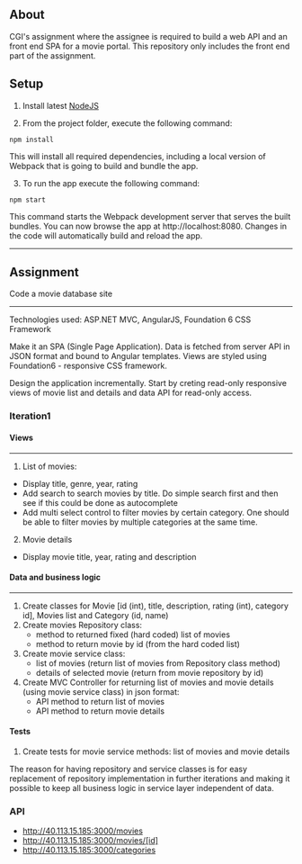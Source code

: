 ## About

CGI's assignment where the assignee is required to build a web API and an front end SPA for a movie portal. This repository only includes the front end part of the assignment.

## Setup
 
1. Install latest [NodeJS](https://nodejs.org/en/)

2. From the project folder, execute the following command: 
 ```
 npm install
 ```
 This will install all required dependencies, including a local version of Webpack that is going to build and bundle the app. 

3. To run the app execute the following command:
 ```
 npm start
 ```
 This command starts the Webpack development server that serves the built bundles. You can now browse the app at http://localhost:8080. Changes in the code will automatically build and reload the app.
 
----
 
## Assignment
 
Code a movie database site

----

Technologies used: ASP.NET MVC, AngularJS, Foundation 6 CSS Framework

Make it an SPA (Single Page Application). Data is fetched from server API in JSON format and bound to Angular templates.
Views are styled using Foundation6 - responsive CSS framework.

Design the application incrementally. Start by creting read-only responsive views of movie list and details and
data API for read-only access.



### Iteration1

#### Views

----

1. List of movies:
  - Display title, genre, year, rating
  - Add search to search movies by title. Do simple search first and then see if this could be done as autocomplete
  - Add multi select control to filter movies by certain category. One should be able to filter movies by multiple categories at the same time. 
   
2. Movie details
  - Display movie title, year, rating and description


#### Data and business logic

----

1. Create classes for Movie [id (int), title, description, rating (int), category id], Movies list and Category (id, name) 
2. Create movies Repository class: 
   - method to returned fixed (hard coded) list of movies
   - method to return movie by id (from the hard coded list)
3. Create movie service class: 
   - list of movies (return list of movies from Repository class method)
   - details of selected movie (return from movie repository by id)
5. Create MVC Controller for returning list of movies and movie details (using movie service class) in json format:
   - API method to return list of movies
   - API method to return movie details

#### Tests

1. Create tests for movie service methods: list of movies and movie details


The reason for having repository and service classes is for easy replacement of repository implementation in further iterations
and making it possible to keep all business logic in service layer independent of data.

### API

- http://40.113.15.185:3000/movies
- http://40.113.15.185:3000/movies/[id]
- http://40.113.15.185:3000/categories

